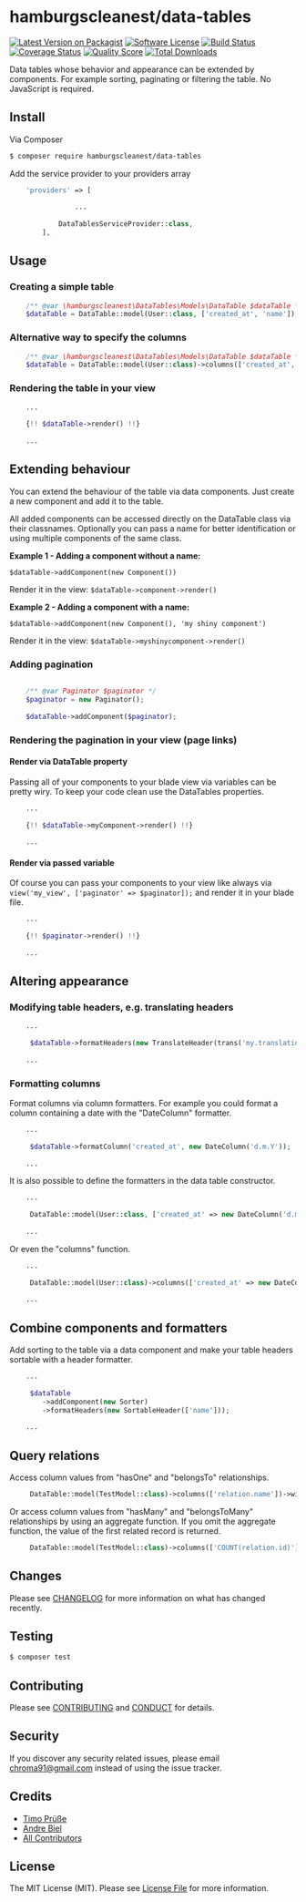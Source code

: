 # hamburgscleanest/data-tables

[![Latest Version on Packagist][ico-version]][link-packagist]
[![Software License][ico-license]](LICENSE.md)
[![Build Status][ico-travis]][link-travis]
[![Coverage Status][ico-scrutinizer]][link-scrutinizer]
[![Quality Score][ico-code-quality]][link-code-quality]
[![Total Downloads][ico-downloads]][link-downloads]

Data tables whose behavior and appearance can be extended by components.
For example sorting, paginating or filtering the table. 
No JavaScript is required.


## Install

Via Composer

``` bash
$ composer require hamburgscleanest/data-tables
```

Add the service provider to your providers array
``` php
    'providers' => [
                
                ...
           
            DataTablesServiceProvider::class,
        ],
```

## Usage

### Creating a simple table

``` php
    /** @var \hamburgscleanest\DataTables\Models\DataTable $dataTable */
    $dataTable = DataTable::model(User::class, ['created_at', 'name']);
```

### Alternative way to specify the columns

``` php
    /** @var \hamburgscleanest\DataTables\Models\DataTable $dataTable */
    $dataTable = DataTable::model(User::class)->columns(['created_at', 'name']);
```

### Rendering the table in your view

``` php
    ...
    
    {!! $dataTable->render() !!}
    
    ...
```

## Extending behaviour

You can extend the behaviour of the table via data components.
Just create a new component and add it to the table.

All added components can be accessed directly on the DataTable class via their classnames.
Optionally you can pass a name for better identification or using multiple components of the same class.

**Example 1 - Adding a component without a name:**

`$dataTable->addComponent(new Component())`

Render it in the view: `$dataTable->component->render()`

**Example 2 - Adding a component with a name:**

`$dataTable->addComponent(new Component(), 'my shiny component')`

Render it in the view: `$dataTable->myshinycomponent->render()`

### Adding pagination

``` php

    /** @var Paginator $paginator */
    $paginator = new Paginator();
    
    $dataTable->addComponent($paginator);
```

### Rendering the pagination in your view (page links)

#### Render via DataTable property
Passing all of your components to your blade view via variables can be pretty wiry. 
To keep your code clean use the DataTables properties.
``` php   
    ...
    
    {!! $dataTable->myComponent->render() !!}
    
    ...
```

#### Render via passed variable

Of course you can pass your components to your view like always 
via `view('my_view', ['paginator' => $paginator]);` and render it in your blade file.
``` php   
    ...
    
    {!! $paginator->render() !!}
    
    ...
```

## Altering appearance

### Modifying table headers, e.g. translating headers

``` php   
    ...
    
     $dataTable->formatHeaders(new TranslateHeader(trans('my.translations')));
    
    ...
```

### Formatting columns

Format columns via column formatters. 
For example you could format a column containing a date with the "DateColumn" formatter.

``` php   
    ...
    
     $dataTable->formatColumn('created_at', new DateColumn('d.m.Y'));
    
    ...
```

It is also possible to define the formatters in the data table constructor.

``` php   
    ...
    
     DataTable::model(User::class, ['created_at' => new DateColumn('d.m.Y')]);
    
    ...
```

Or even the "columns" function.

``` php   
    ...
    
     DataTable::model(User::class)->columns(['created_at' => new DateColumn('d.m.Y')]);
    
    ...
```

## Combine components and formatters

Add sorting to the table via a data component and make your table headers sortable with a header formatter.

``` php   
    ...
    
     $dataTable
        ->addComponent(new Sorter)
        ->formatHeaders(new SortableHeader(['name']));
    
    ...
```

## Query relations

Access column values from "hasOne" and "belongsTo" relationships.

``` php       
     DataTable::model(TestModel::class)->columns(['relation.name'])->with(['relation']);
```

Or access column values from "hasMany" and "belongsToMany" relationships by using an aggregate function.
If you omit the aggregate function, the value of the first related record is returned.

``` php       
     DataTable::model(TestModel::class)->columns(['COUNT(relation.id)'])->with(['relation']);
```

## Changes

Please see [CHANGELOG](CHANGELOG.md) for more information on what has changed recently.

## Testing

``` bash
$ composer test
```

## Contributing

Please see [CONTRIBUTING](CONTRIBUTING.md) and [CONDUCT](CONDUCT.md) for details.

## Security

If you discover any security related issues, please email chroma91@gmail.com instead of using the issue tracker.

## Credits

- [Timo Prüße][link-author]
- [Andre Biel][link-andre]
- [All Contributors][link-contributors]

## License

The MIT License (MIT). Please see [License File](LICENSE.md) for more information.

[ico-version]: https://img.shields.io/packagist/v/hamburgscleanest/data-tables.svg?style=flat-square
[ico-license]: https://img.shields.io/badge/license-MIT-brightgreen.svg?style=flat-square
[ico-travis]: https://img.shields.io/travis/hamburgscleanest/data-tables/master.svg?style=flat-square
[ico-scrutinizer]: https://img.shields.io/scrutinizer/coverage/g/hamburgscleanest/data-tables.svg?style=flat-square
[ico-code-quality]: https://img.shields.io/scrutinizer/g/hamburgscleanest/data-tables.svg?style=flat-square
[ico-downloads]: https://img.shields.io/packagist/dt/hamburgscleanest/data-tables.svg?style=flat-square

[link-packagist]: https://packagist.org/packages/hamburgscleanest/data-tables
[link-travis]: https://travis-ci.org/hamburgscleanest/data-tables
[link-scrutinizer]: https://scrutinizer-ci.com/g/hamburgscleanest/data-tables/code-structure
[link-code-quality]: https://scrutinizer-ci.com/g/hamburgscleanest/data-tables
[link-downloads]: https://packagist.org/packages/hamburgscleanest/data-tables
[link-author]: https://github.com/Chroma91
[link-andre]: https://github.com/karllson
[link-contributors]: ../../contributors
